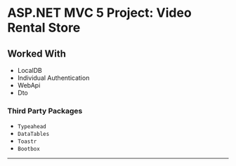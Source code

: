 ﻿# ASP.NET MVC 5 Project: Video Rental Store

## Worked With

* LocalDB
* Individual Authentication
* WebApi
* Dto

### Third Party Packages

* `Typeahead`
* `DataTables`
* `Toastr`
* `Bootbox`

___